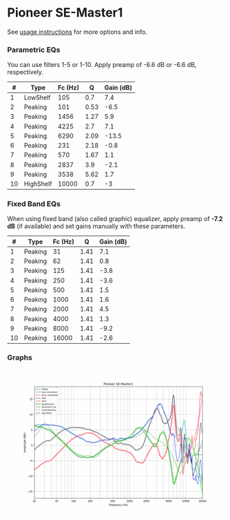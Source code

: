 # Pioneer SE-Master1
See [usage instructions](https://github.com/jaakkopasanen/AutoEq#usage) for more options and info.

### Parametric EQs
You can use filters 1-5 or 1-10. Apply preamp of -6.6 dB or -6.6 dB, respectively.

|   # | Type      |   Fc (Hz) |    Q |   Gain (dB) |
|-----|-----------|-----------|------|-------------|
|   1 | LowShelf  |       105 | 0.7  |         7.4 |
|   2 | Peaking   |       101 | 0.53 |        -6.5 |
|   3 | Peaking   |      1456 | 1.27 |         5.9 |
|   4 | Peaking   |      4225 | 2.7  |         7.1 |
|   5 | Peaking   |      6290 | 2.09 |       -13.5 |
|   6 | Peaking   |       231 | 2.18 |        -0.8 |
|   7 | Peaking   |       570 | 1.67 |         1.1 |
|   8 | Peaking   |      2837 | 3.9  |        -2.1 |
|   9 | Peaking   |      3538 | 5.62 |         1.7 |
|  10 | HighShelf |     10000 | 0.7  |        -3   |

### Fixed Band EQs
When using fixed band (also called graphic) equalizer, apply preamp of **-7.2 dB** (if available) and set gains manually with these parameters.

|   # | Type    |   Fc (Hz) |    Q |   Gain (dB) |
|-----|---------|-----------|------|-------------|
|   1 | Peaking |        31 | 1.41 |         7.1 |
|   2 | Peaking |        62 | 1.41 |         0.8 |
|   3 | Peaking |       125 | 1.41 |        -3.8 |
|   4 | Peaking |       250 | 1.41 |        -3.6 |
|   5 | Peaking |       500 | 1.41 |         1.5 |
|   6 | Peaking |      1000 | 1.41 |         1.6 |
|   7 | Peaking |      2000 | 1.41 |         4.5 |
|   8 | Peaking |      4000 | 1.41 |         1.3 |
|   9 | Peaking |      8000 | 1.41 |        -9.2 |
|  10 | Peaking |     16000 | 1.41 |        -2.6 |

### Graphs
![](./Pioneer%20SE-Master1.png)
